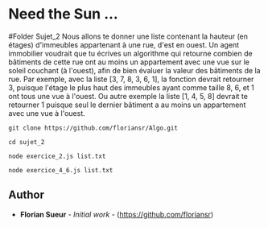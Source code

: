# Need the Sun ...

#Folder Sujet_2
Nous allons te donner une liste contenant la hauteur (en étages) d'immeubles appartenant à une rue, d'est en ouest. Un agent immobilier voudrait que tu écrives un algorithme qui retourne combien de bâtiments de cette rue ont au moins un appartement avec une vue sur le soleil couchant (à l'ouest), afin de bien évaluer la valeur des bâtiments de la rue.
Par exemple, avec la liste [3, 7, 8, 3, 6, 1], la fonction devrait retourner 3, puisque l'étage le plus haut des immeubles ayant comme taille 8, 6, et 1 ont tous une vue à l'ouest. Ou autre exemple la liste [1, 4, 5, 8] devrait te retourner 1 puisque seul le dernier bâtiment a au moins un appartement avec une vue à l'ouest.

```
git clone https://github.com/floriansr/Algo.git
```

```
cd sujet_2
```

```
node exercice_2.js list.txt
```

```
node exercice_4_6.js list.txt
```

## Author
* **Florian Sueur** - *Initial work* - (https://github.com/floriansr)